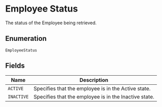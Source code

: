 
# Employee Status

The status of the Employee being retrieved.

## Enumeration

`EmployeeStatus`

## Fields

| Name | Description |
|  --- | --- |
| `ACTIVE` | Specifies that the employee is in the Active state. |
| `INACTIVE` | Specifies that the employee is in the Inactive state. |

